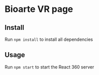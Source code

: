 # Bioarte VR page

## Install

Run `npm install` to install all dependencies

## Usage

Run `npm start` to start the React 360 server
